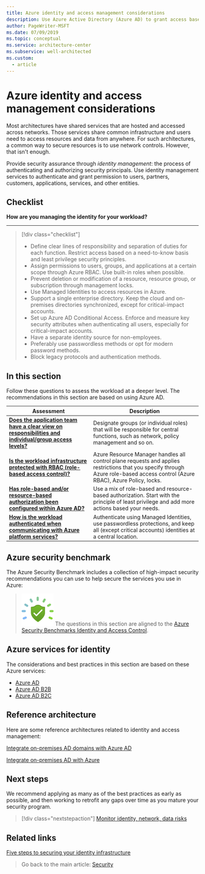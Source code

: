 ```yaml
---
title: Azure identity and access management considerations
description: Use Azure Active Directory (Azure AD) to grant access based on identity authentication and authorization.
author: PageWriter-MSFT
ms.date: 07/09/2019
ms.topic: conceptual
ms.service: architecture-center
ms.subservice: well-architected
ms.custom:
  - article
---
```


# Azure identity and access management considerations

Most architectures have shared services that are hosted and accessed across networks. Those services share common infrastructure and users need to access resources and data from anywhere. For such architectures, a common way to secure resources is to use network controls. However, that isn't enough. 

Provide security assurance through _identity management_: the process of authenticating and authorizing security principals. Use identity management services to authenticate and grant permission to users, partners, customers, applications, services, and other entities. 

## Checklist

**How are you managing the identity for your workload?**
*** 
> [!div class="checklist"]
> - Define clear lines of responsibility and separation of duties for each function. Restrict access based on a need-to-know basis and least privilege security principles.
> - Assign permissions to users, groups, and applications at a certain scope through Azure RBAC. Use built-in roles when possible.
> - Prevent deletion or modification of a resource, resource group, or subscription through management locks.
> - Use Managed Identities to access resources in Azure.
> - Support a single enterprise directory. Keep the cloud and on-premises directories synchronized, except for critical-impact accounts.
> - Set up Azure AD Conditional Access. Enforce and measure key security attributes when authenticating all users, especially for critical-impact accounts.
> - Have a separate identity source for non-employees.
> - Preferably use passwordless methods or opt for modern password methods.
> - Block legacy protocols and authentication methods.


## In this section
Follow these questions to assess the workload at a deeper level. The recommendations in this section are based on using Azure AD. 

|Assessment|Description|
|---|---|
|[**Does the application team have a clear view on responsibilities and individual/group access levels?**](design-identity-role-definitions.md)|Designate groups (or individual roles) that will be responsible for central functions, such as network, policy management and so on.|
|[**Is the workload infrastructure protected with RBAC (role-based access control)?**](design-identity-control-plane.md)|Azure Resource Manager handles all control plane requests and applies restrictions that you specify through Azure role-based access control (Azure RBAC), Azure Policy, locks.|
|[**Has role-based and/or resource-based authorization been configured within Azure AD?**](design-identity-authorization.md)|Use a mix of role-based and resource-based authorization. Start with the principle of least privilege and add more actions based your needs.|
|[**How is the workload authenticated when communicating with Azure platform services?**](design-identity-authentication.md)|Authenticate using Managed Identities, use passwordless protections, and keep all (except critical accounts) identities at a central location.|

## Azure security benchmark
The Azure Security Benchmark includes a collection of high-impact security recommendations you can use to help secure the services you use in Azure:

> ![Security Benchmark](../../_images/benchmark-security.svg) The questions in this section are aligned to the [Azure Security Benchmarks Identity and Access Control](/azure/security/benchmarks/security-controls-v2-identity-management).

## Azure services for identity
The considerations and best practices in this section are based on these Azure services:

- [Azure AD](/azure/active-directory/)
- [Azure AD B2B](/azure/active-directory/b2b/)
- [Azure AD B2C](/azure/active-directory-b2c/)

## Reference architecture
Here are some reference architectures related to identity and access management:

[Integrate on-premises AD domains with Azure AD](/azure/architecture/reference-architectures/identity/azure-ad/)

[Integrate on-premises AD with Azure](/azure/architecture/reference-architectures/identity/)


## Next steps
We recommend applying as many as of the best practices as early as possible, and then working to retrofit any gaps over time as you mature your security program. 

> [!div class="nextstepaction"]
> [Monitor identity, network, data risks](/azure/architecture/framework/security/monitor-identity-network)

## Related links
[Five steps to securing your identity infrastructure](/azure/security/fundamentals/steps-secure-identity)

> Go back to the main article: [Security](overview.md)

